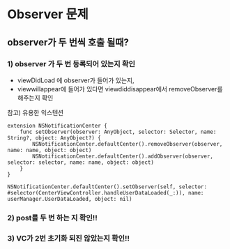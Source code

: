# Observer 문제
## observer가 두 번씩 호출 될때?
### 1) observer 가 두 번 등록되어 있는지 확인
- viewDidLoad 에 observer가 들어가 있는지,
- viewwillappear에 들어가 있다면 viewdiddisappear에서 removeObserver를 해주는지 확인

참고) 유용한 익스텐션  

	extension NSNotificationCenter {
	    func setObserver(observer: AnyObject, selector: Selector, name: String?, object: AnyObject?) {
	        NSNotificationCenter.defaultCenter().removeObserver(observer, name: name, object: object)
	        NSNotificationCenter.defaultCenter().addObserver(observer, selector: selector, name: name, object: object)
	    }
	}
	
	NSNotificationCenter.defaultCenter().setObserver(self, selector: #selector(CenterViewController.handleUserDataLoaded(_:)), name: userManager.UserDataLoaded, object: nil)

### 2) post를 두 번 하는 지 확인!!

### 3) VC가 2번 초기화 되진 않았는지 확인!!

